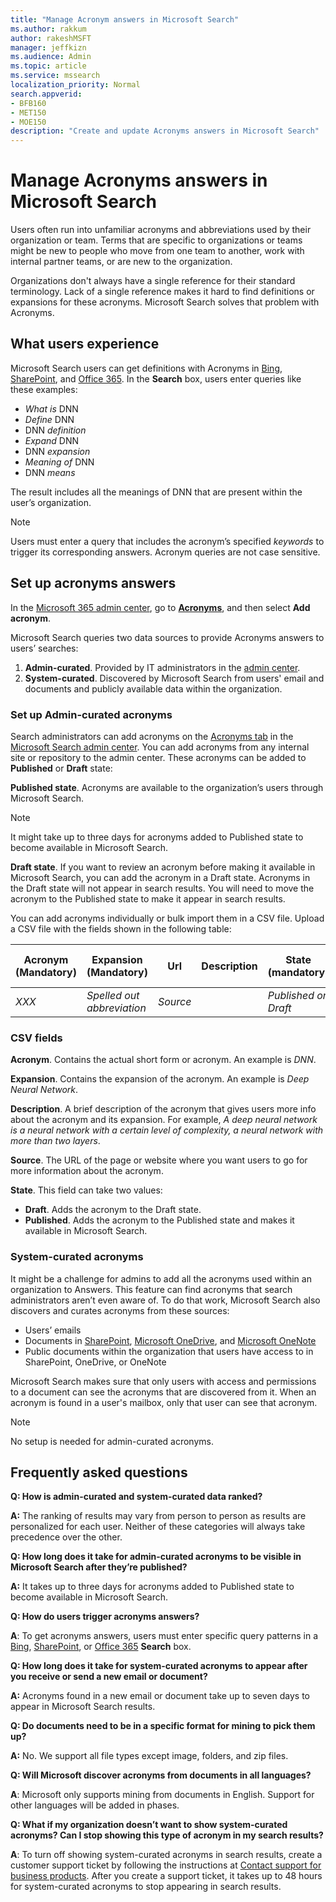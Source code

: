 ```yaml
---
title: "Manage Acronym answers in Microsoft Search"
ms.author: rakkum
author: rakeshMSFT
manager: jeffkizn
ms.audience: Admin
ms.topic: article
ms.service: mssearch
localization_priority: Normal
search.appverid:
- BFB160
- MET150
- MOE150
description: "Create and update Acronyms answers in Microsoft Search"
---
```

# Manage Acronyms answers in Microsoft Search

Users often run into unfamiliar acronyms and abbreviations used by their organization or team. Terms that are specific to organizations or teams might be new to people who move from one team to another, work with internal partner teams, or are new to the organization.

Organizations don't always have a single reference for their standard terminology. Lack of a single reference makes it hard to find definitions or expansions for these acronyms. Microsoft Search solves that problem with Acronyms.

## What users experience

Microsoft Search users can get definitions with Acronyms in [Bing](https://Bing.com), [SharePoint](https://products.office.com/sharepoint/collaboration), and [Office 365](https://Office.com). In the **Search** box, users enter queries like these examples:

- *What is* DNN
- *Define* DNN
- DNN *definition*
- *Expand* DNN
- DNN *expansion*
- *Meaning of* DNN
- DNN *means*

The result includes all the meanings of DNN that are present within the user’s organization.

> [!NOTE]
> Users must enter a query that includes the acronym’s specified *keywords* to trigger its corresponding answers. Acronym queries are not case sensitive.

## Set up acronyms answers

In the [Microsoft 365 admin center](https://admin.microsoft.com), go to [**Acronyms**](https://admin.microsoft.com/Adminportal/Home#/MicrosoftSearch/acronyms), and then select **Add acronym**.

Microsoft Search queries two data sources to provide Acronyms answers to users’ searches:

1. **Admin-curated**. Provided by IT administrators in the [admin center](https://admin.microsoft.com/Adminportal/Home#/MicrosoftSearch/acronyms).
2. **System-curated**. Discovered by Microsoft Search from users' email and documents and publicly available data within the organization.

### Set up Admin-curated acronyms

Search administrators can add acronyms on the [Acronyms tab](https://admin.microsoft.com/Adminportal/Home#/MicrosoftSearch/acronyms) in the  [Microsoft Search admin center](https://admin.microsoft.com/Adminportal/Home#/MicrosoftSearch). You can add acronyms from any internal site or repository to the admin center. These acronyms can be added to **Published** or **Draft** state:

**Published state**. Acronyms are available to the organization’s users through Microsoft Search.

> [!NOTE]
> It might take up to three days for acronyms added to Published state to become available in Microsoft Search.

**Draft state**. If you want to review an acronym before making it available in Microsoft Search, you can add the acronym in a Draft state. Acronyms in the Draft state will not appear in search results. You will need to move the acronym to the Published state to make it appear in search results.

You can add acronyms individually or bulk import them in a CSV file. Upload a CSV file with the fields shown in the following table:

| Acronym (Mandatory) | Expansion (Mandatory) | Url | Description  | State (mandatory) | Last Modified | Last Modified By | Id |
| --------- | --------- | --------- | ---------- | --------- |--------- |--------- |--------- |
| *XXX* | *Spelled out abbreviation* | *Source* |  | *Published or Draft* |  |  |  |

### CSV fields

**Acronym**. Contains the actual short form or acronym. An example is *DNN*.

**Expansion**. Contains the expansion of the acronym. An example is *Deep Neural Network*.

**Description**. A brief description of the acronym that gives users more info about the acronym and its expansion. For example, *A deep neural network is a neural network with a certain level of complexity, a neural network with more than two layers*.

**Source**. The URL of the page or website where you want users to go for more information about the acronym.

**State**. This field can take two values:

- **Draft**. Adds  the acronym to the Draft state.
- **Published**. Adds the acronym to the Published state and makes it available in Microsoft Search.

### System-curated acronyms

It might be a challenge for admins to add all the acronyms used within an organization to Answers. This feature can find acronyms that search administrators aren’t even aware of. To do that work, Microsoft Search also discovers and curates acronyms from these sources:

- Users’ emails
- Documents in [SharePoint](https://products.office.com/sharepoint/collaboration), [Microsoft OneDrive]( https://onedrive.live.com/about/), and [Microsoft OneNote](https://www.onenote.com/)
- Public documents within the organization that users have access to in SharePoint, OneDrive, or OneNote

Microsoft Search makes sure that only users with access and permissions to a document can see the acronyms that are discovered from it. When an acronym is found in a user's mailbox, only that user can see that acronym.

> [!NOTE]
> No setup is needed for admin-curated acronyms.

## Frequently asked questions

**Q: How is admin-curated and system-curated data ranked?**

**A:** The ranking of results may vary from person to person as results are personalized for each user. Neither of these categories will always take precedence over the other.

**Q: How long does it take for admin-curated acronyms to be visible in Microsoft Search after they’re published?**

**A:**  It takes up to three days for acronyms added to Published state to become available in Microsoft Search.

**Q: How do users trigger acronyms answers?**

**A**: To get acronyms answers, users must enter specific query patterns in a [Bing](https://bing.com), [SharePoint](https://products.office.com/sharepoint/collaboration), or [Office 365](https://Office.com) **Search** box.

**Q: How long does it take for system-curated acronyms to appear after you receive or send a new email or document?**

**A:** Acronyms found in a new email or document take up to seven days to appear in Microsoft Search results.

**Q: Do documents need to be in a specific format for mining to pick them up?**

**A:** No. We support all file types except image, folders, and zip files.

**Q: Will Microsoft discover acronyms from documents in all languages?**

**A**: Microsoft only supports mining from documents in English. Support for other languages will be added in phases.

**Q: What if my organization doesn’t want to show system-curated acronyms? Can I stop showing this type of acronym in my search results?**

**A**: To turn off showing system-curated acronyms in search results, create a customer support ticket by following the instructions at [Contact support for business products](https://docs.microsoft.com/office365/admin/contact-support-for-business-products?redirectSourcePath=%252f%252farticle%252fContact-Office-365-for-business-support-32a17ca7-6fa0-4870-8a8d-e25ba4ccfd4b&view=o365-worldwide&tabs=online#BKMK_call_support).
After you create a support ticket, it takes up to 48 hours for system-curated acronyms to stop appearing in search results.
